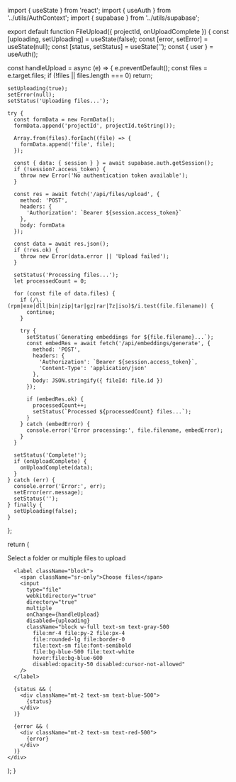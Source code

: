 import { useState } from 'react';
import { useAuth } from '../utils/AuthContext';
import { supabase } from '../utils/supabase';

export default function FileUpload({ projectId, onUploadComplete }) {
  const [uploading, setUploading] = useState(false);
  const [error, setError] = useState(null);
  const [status, setStatus] = useState('');
  const { user } = useAuth();

  const handleUpload = async (e) => {
    e.preventDefault();
    const files = e.target.files;
    if (!files || files.length === 0) return;

    setUploading(true);
    setError(null);
    setStatus('Uploading files...');

    try {
      const formData = new FormData();
      formData.append('projectId', projectId.toString());
      
      Array.from(files).forEach((file) => {
        formData.append('file', file);
      });

      const { data: { session } } = await supabase.auth.getSession();
      if (!session?.access_token) {
        throw new Error('No authentication token available');
      }
      
      const res = await fetch('/api/files/upload', {
        method: 'POST',
        headers: {
          'Authorization': `Bearer ${session.access_token}`
        },
        body: formData
      });

      const data = await res.json();
      if (!res.ok) {
        throw new Error(data.error || 'Upload failed');
      }

      setStatus('Processing files...');
      let processedCount = 0;
      
      for (const file of data.files) {
        if (/\.(rpm|exe|dll|bin|zip|tar|gz|rar|7z|iso)$/i.test(file.filename)) {
          continue;
        }

        try {
          setStatus(`Generating embeddings for ${file.filename}...`);
          const embedRes = await fetch('/api/embeddings/generate', {
            method: 'POST',
            headers: {
              'Authorization': `Bearer ${session.access_token}`,
              'Content-Type': 'application/json'
            },
            body: JSON.stringify({ fileId: file.id })
          });

          if (embedRes.ok) {
            processedCount++;
            setStatus(`Processed ${processedCount} files...`);
          }
        } catch (embedError) {
          console.error('Error processing:', file.filename, embedError);
        }
      }
      
      setStatus('Complete!');
      if (onUploadComplete) {
        onUploadComplete(data);
      }
    } catch (err) {
      console.error('Error:', err);
      setError(err.message);
      setStatus('');
    } finally {
      setUploading(false);
    }
  };

  return (
    <div className="mt-4">
      <div className="mb-4 text-sm text-gray-400">
        Select a folder or multiple files to upload
      </div>
      
      <label className="block">
        <span className="sr-only">Choose files</span>
        <input
          type="file"
          webkitdirectory="true"
          directory="true"
          multiple
          onChange={handleUpload}
          disabled={uploading}
          className="block w-full text-sm text-gray-500
            file:mr-4 file:py-2 file:px-4
            file:rounded-lg file:border-0
            file:text-sm file:font-semibold
            file:bg-blue-500 file:text-white
            hover:file:bg-blue-600
            disabled:opacity-50 disabled:cursor-not-allowed"
        />
      </label>
      
      {status && (
        <div className="mt-2 text-sm text-blue-500">
          {status}
        </div>
      )}
      
      {error && (
        <div className="mt-2 text-sm text-red-500">
          {error}
        </div>
      )}
    </div>
  );
}